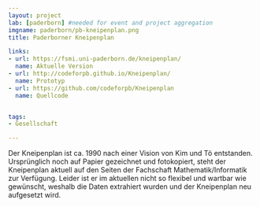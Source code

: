 ```yaml
---
layout: project
lab: [paderborn] #needed for event and project aggregation
imgname: paderborn/pb-kneipenplan.png
title: Paderborner Kneipenplan

links:
- url: https://fsmi.uni-paderborn.de/kneipenplan/
  name: Aktuelle Version
- url: http://codeforpb.github.io/Kneipenplan/
  name: Prototyp
- url: https://github.com/codeforpb/Kneipenplan
  name: Quellcode


tags:
- Gesellschaft

---
```

Der Kneipenplan ist ca. 1990 nach einer Vision von Kim und Tö entstanden. Ursprünglich noch auf Papier gezeichnet und fotokopiert, steht der Kneipenplan aktuell auf den Seiten der Fachschaft Mathematik/Informatik zur Verfügung. Leider ist er im aktuellen nicht so flexibel und wartbar wie gewünscht, weshalb die Daten extrahiert wurden und der Kneipenplan neu aufgesetzt wird.
